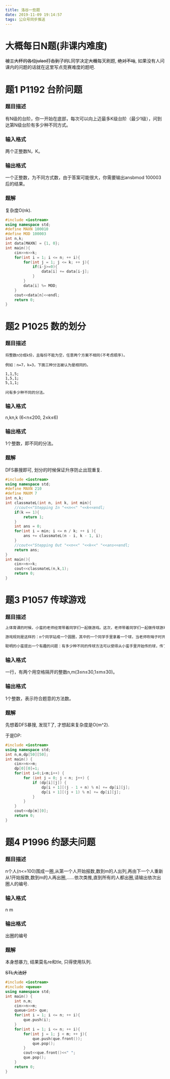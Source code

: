```yaml
---
title: 洛谷一些题
date: 2019-11-09 19:14:57
tags: 公众号同步推送
---
```

# 大概每日N题(非课内难度)
~~被工大杯的各位julao打击到了的~~L同学决定~~大概~~每天刷题, ~~绝对不咕~~, 如果没有人问课内的问题的话就在这里写点竞赛难度的题吧.

# 题1 P1192 台阶问题

### 题目描述
有N级的台阶，你一开始在底部，每次可以向上迈最多K级台阶（最少1级），问到达第N级台阶有多少种不同方式。

### 输入格式
两个正整数N，K。

### 输出格式
一个正整数，为不同方式数，由于答案可能很大，你需要输出ansbmod 100003后的结果。

### 题解
复杂度O(nk).
```cpp
#include <iostream>
using namespace std;
#define MAXN 100010
#define MOD 100003
int n,k;
int data[MAXN] = {1, 0};
int main(){
    cin>>n>>k;
    for(int i = 1; i <= n; ++ i){
        for(int j = 1; j <= k; ++ j){
            if(i-j>=0){
                data[i] += data[i-j];
            }
        }
        data[i] %= MOD;
    }
    cout<<data[n]<<endl;
    return 0;
}
```


# 题2 P1025 数的划分

### 题目描述
```
将整数n分成k份，且每份不能为空，任意两个方案不相同(不考虑顺序)。

例如：n=7，k=3，下面三种分法被认为是相同的。

1,1,5;
1,5,1;
5,1,1;

问有多少种不同的分法。
```
### 输入格式
n,kn,k (6<n≤200, 2≤k≤6)

### 输出格式
1个整数，即不同的分法。

### 题解
DFS暴搜即可, 划分的时候保证升序防止出现重复.
```cpp
#include <iostream>
using namespace std;
#define MAXN 210
#define MAXM 7
int n,k;
int classmateL(int n, int k, int min){
    //cout<<"Stepping In "<<n<<" "<<k<<endl;
    if(k == 1){
        return 1;
    }
    int ans = 0;
    for(int i = min; i <= n / k; ++ i ){
        ans += classmateL(n - i, k - 1, i);
    }
    //cout<<"Stepping Out "<<n<<" "<<k<<" "<<ans<<endl;
    return ans;
}
int main(){
    cin>>n>>k;
    cout<<classmateL(n,k,1);
    return 0;
}
```

# 题3 P1057 传球游戏

### 题目描述
```cpp
上体育课的时候，小蛮的老师经常带着同学们一起做游戏。这次，老师带着同学们一起做传球游戏。

游戏规则是这样的：n个同学站成一个圆圈，其中的一个同学手里拿着一个球，当老师吹哨子时开始传球，每个同学可以把球传给自己左右的两个同学中的一个（左右任意），当老师再次吹哨子时，传球停止，此时，拿着球没有传出去的那个同学就是败者，要给大家表演一个节目。

聪明的小蛮提出一个有趣的问题：有多少种不同的传球方法可以使得从小蛮手里开始传的球，传了mm次以后，又回到小蛮手里。两种传球方法被视作不同的方法，当且仅当这两种方法中，接到球的同学按接球顺序组成的序列是不同的。比如有三个同学1号、2号、3号，并假设小蛮为1号，球传了3次回到小蛮手里的方式有1->2->3->1和1->3->2->1，共2种。
```

### 输入格式
一行，有两个用空格隔开的整数n,m(3≤n≤30,1≤m≤30)。

### 输出格式
1个整数，表示符合题意的方法数。

### 题解
先想着DFS暴搜, 发现T了, 才想起来复杂度是O(m^2). 

于是DP:
```cpp
#include <iostream>
using namespace std;
int n,m,dp[50][50];
int main() {
    cin>>n>>m;
    dp[0][0]=1;
    for(int i=0;i<m;i++) {
        for (int j = 0; j < n; j++) {
            if (dp[i][j]) {
                dp[i + 1][(j - 1 + n) % n] += dp[i][j];
                dp[i + 1][(j + 1) % n] += dp[i][j];
            }
        }
    }
    cout<<dp[m][0];
    return 0;
}
```

# 题4 P1996 约瑟夫问题

### 题目描述 
n个人(n<=100)围成一圈,从第一个人开始报数,数到m的人出列,再由下一个人重新从1开始报数,数到m的人再出圈,……依次类推,直到所有的人都出圈,请输出依次出圈人的编号.

### 输入格式
n m

### 输出格式
出圈的编号

### 题解
本身想暴力, 结果莫名re和tle, 只得使用队列.

~~STL大法好~~

```cpp
#include <iostream>
#include <queue>
using namespace std;
int main() {
    int n,m;
    cin>>n>>m;
    queue<int> que;
    for(int i = 1; i <= n; ++ i){
        que.push(i);
    }
    for(int i = 1; i <= n; ++ i){
        for(int j = 1; j < m; ++ j){
            que.push(que.front());
            que.pop();
        }
        cout<<que.front()<<" ";
        que.pop();
    }
    return 0;
}
```
